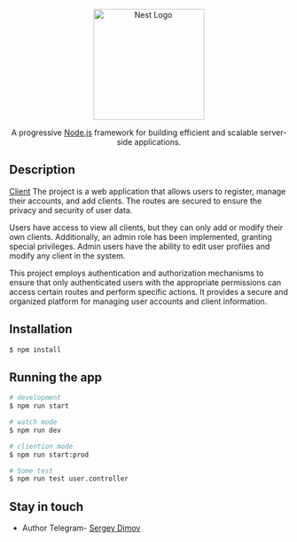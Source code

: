 <p align="center">
  <a href="http://nestjs.com/" target="blank"><img src="https://nestjs.com/img/logo-small.svg" width="200" alt="Nest Logo" /></a>
</p>

[circleci-image]: https://img.shields.io/circleci/build/github/nestjs/nest/master?token=abc123def456
[circleci-url]: https://circleci.com/gh/nestjs/nest

  <p align="center">A progressive <a href="http://nodejs.org" target="_blank">Node.js</a> framework for building efficient and scalable server-side applications.</p>
  <!--[![Backers on Open Collective](https://opencollective.com/nest/backers/badge.svg)](https://opencollective.com/nest#backer)
  [![Sponsors on Open Collective](https://opencollective.com/nest/sponsors/badge.svg)](https://opencollective.com/nest#sponsor)-->

## Description

[Client](http://ec2-18-184-163-37.eu-central-1.compute.amazonaws.com:3000/api) The project is a web application that allows users to register, manage their accounts, and add clients. The routes are secured to ensure the privacy and security of user data.

Users have access to view all clients, but they can only add or modify their own clients. Additionally, an admin role has been implemented, granting special privileges. Admin users have the ability to edit user profiles and modify any client in the system.

This project employs authentication and authorization mechanisms to ensure that only authenticated users with the appropriate permissions can access certain routes and perform specific actions. It provides a secure and organized platform for managing user accounts and client information.

## Installation

```bash
$ npm install
```

## Running the app

```bash
# development
$ npm run start

# watch mode
$ npm run dev

# cliention mode
$ npm run start:prod

# Some test
$ npm run test user.controller

```

## Stay in touch

- Author Telegram- [Sergey Dimov](https://t.me/Serghi08)
